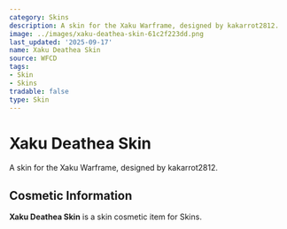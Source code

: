 ```yaml
---
category: Skins
description: A skin for the Xaku Warframe, designed by kakarrot2812.
image: ../images/xaku-deathea-skin-61c2f223dd.png
last_updated: '2025-09-17'
name: Xaku Deathea Skin
source: WFCD
tags:
- Skin
- Skins
tradable: false
type: Skin
---
```


# Xaku Deathea Skin

A skin for the Xaku Warframe, designed by kakarrot2812.

## Cosmetic Information

**Xaku Deathea Skin** is a skin cosmetic item for Skins.

